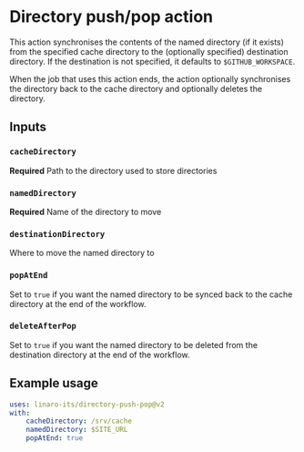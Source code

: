 # Directory push/pop action

This action synchronises the contents of the named directory (if it exists) from the specified cache directory to the (optionally specified) destination directory. If the destination is not specified, it defaults to `$GITHUB_WORKSPACE`.

When the job that uses this action ends, the action optionally synchronises the directory back to the cache directory and optionally deletes the directory.

## Inputs

### `cacheDirectory`

**Required** Path to the directory used to store directories

### `namedDirectory`

**Required** Name of the directory to move

### `destinationDirectory`

Where to move the named directory to

### `popAtEnd`

Set to `true` if you want the named directory to be synced back to the cache directory at the end of the workflow.

### `deleteAfterPop`

Set to `true` if you want the named directory to be deleted from the destination directory at the end of the workflow.

## Example usage

```yaml
uses: linaro-its/directory-push-pop@v2
with:
    cacheDirectory: /srv/cache
    namedDirectory: $SITE_URL
    popAtEnd: true
```
